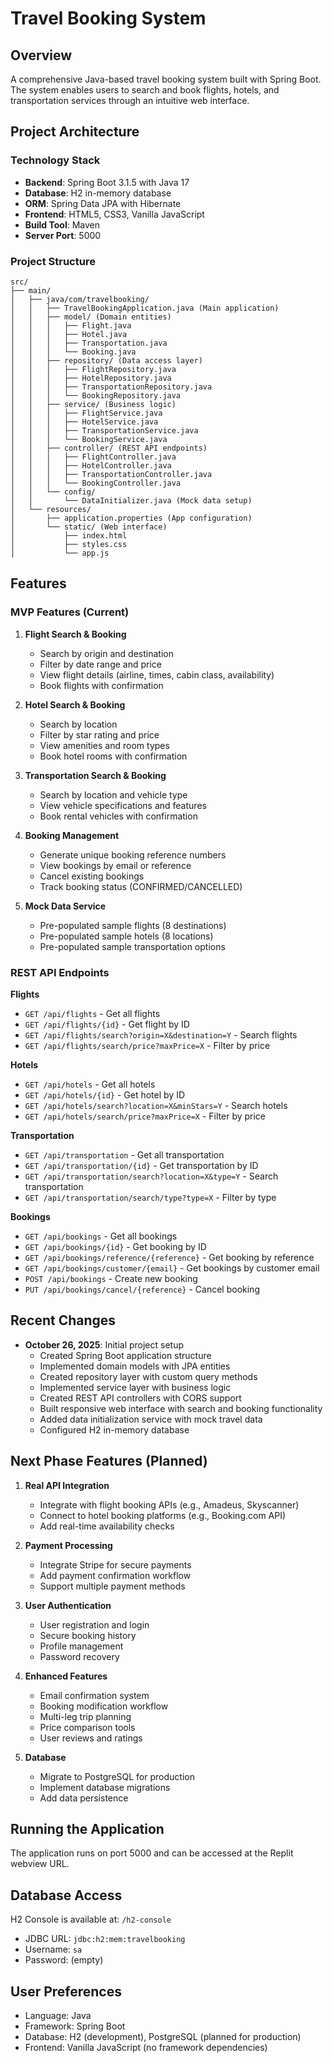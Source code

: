 # Travel Booking System

## Overview
A comprehensive Java-based travel booking system built with Spring Boot. The system enables users to search and book flights, hotels, and transportation services through an intuitive web interface.

## Project Architecture

### Technology Stack
- **Backend**: Spring Boot 3.1.5 with Java 17
- **Database**: H2 in-memory database
- **ORM**: Spring Data JPA with Hibernate
- **Frontend**: HTML5, CSS3, Vanilla JavaScript
- **Build Tool**: Maven
- **Server Port**: 5000

### Project Structure
```
src/
├── main/
│   ├── java/com/travelbooking/
│   │   ├── TravelBookingApplication.java (Main application)
│   │   ├── model/ (Domain entities)
│   │   │   ├── Flight.java
│   │   │   ├── Hotel.java
│   │   │   ├── Transportation.java
│   │   │   └── Booking.java
│   │   ├── repository/ (Data access layer)
│   │   │   ├── FlightRepository.java
│   │   │   ├── HotelRepository.java
│   │   │   ├── TransportationRepository.java
│   │   │   └── BookingRepository.java
│   │   ├── service/ (Business logic)
│   │   │   ├── FlightService.java
│   │   │   ├── HotelService.java
│   │   │   ├── TransportationService.java
│   │   │   └── BookingService.java
│   │   ├── controller/ (REST API endpoints)
│   │   │   ├── FlightController.java
│   │   │   ├── HotelController.java
│   │   │   ├── TransportationController.java
│   │   │   └── BookingController.java
│   │   └── config/
│   │       └── DataInitializer.java (Mock data setup)
│   └── resources/
│       ├── application.properties (App configuration)
│       └── static/ (Web interface)
│           ├── index.html
│           ├── styles.css
│           └── app.js
```

## Features

### MVP Features (Current)
1. **Flight Search & Booking**
   - Search by origin and destination
   - Filter by date range and price
   - View flight details (airline, times, cabin class, availability)
   - Book flights with confirmation

2. **Hotel Search & Booking**
   - Search by location
   - Filter by star rating and price
   - View amenities and room types
   - Book hotel rooms with confirmation

3. **Transportation Search & Booking**
   - Search by location and vehicle type
   - View vehicle specifications and features
   - Book rental vehicles with confirmation

4. **Booking Management**
   - Generate unique booking reference numbers
   - View bookings by email or reference
   - Cancel existing bookings
   - Track booking status (CONFIRMED/CANCELLED)

5. **Mock Data Service**
   - Pre-populated sample flights (8 destinations)
   - Pre-populated sample hotels (8 locations)
   - Pre-populated sample transportation options

### REST API Endpoints

**Flights**
- `GET /api/flights` - Get all flights
- `GET /api/flights/{id}` - Get flight by ID
- `GET /api/flights/search?origin=X&destination=Y` - Search flights
- `GET /api/flights/search/price?maxPrice=X` - Filter by price

**Hotels**
- `GET /api/hotels` - Get all hotels
- `GET /api/hotels/{id}` - Get hotel by ID
- `GET /api/hotels/search?location=X&minStars=Y` - Search hotels
- `GET /api/hotels/search/price?maxPrice=X` - Filter by price

**Transportation**
- `GET /api/transportation` - Get all transportation
- `GET /api/transportation/{id}` - Get transportation by ID
- `GET /api/transportation/search?location=X&type=Y` - Search transportation
- `GET /api/transportation/search/type?type=X` - Filter by type

**Bookings**
- `GET /api/bookings` - Get all bookings
- `GET /api/bookings/{id}` - Get booking by ID
- `GET /api/bookings/reference/{reference}` - Get booking by reference
- `GET /api/bookings/customer/{email}` - Get bookings by customer email
- `POST /api/bookings` - Create new booking
- `PUT /api/bookings/cancel/{reference}` - Cancel booking

## Recent Changes
- **October 26, 2025**: Initial project setup
  - Created Spring Boot application structure
  - Implemented domain models with JPA entities
  - Created repository layer with custom query methods
  - Implemented service layer with business logic
  - Created REST API controllers with CORS support
  - Built responsive web interface with search and booking functionality
  - Added data initialization service with mock travel data
  - Configured H2 in-memory database

## Next Phase Features (Planned)
1. **Real API Integration**
   - Integrate with flight booking APIs (e.g., Amadeus, Skyscanner)
   - Connect to hotel booking platforms (e.g., Booking.com API)
   - Add real-time availability checks

2. **Payment Processing**
   - Integrate Stripe for secure payments
   - Add payment confirmation workflow
   - Support multiple payment methods

3. **User Authentication**
   - User registration and login
   - Secure booking history
   - Profile management
   - Password recovery

4. **Enhanced Features**
   - Email confirmation system
   - Booking modification workflow
   - Multi-leg trip planning
   - Price comparison tools
   - User reviews and ratings

5. **Database**
   - Migrate to PostgreSQL for production
   - Implement database migrations
   - Add data persistence

## Running the Application
The application runs on port 5000 and can be accessed at the Replit webview URL.

## Database Access
H2 Console is available at: `/h2-console`
- JDBC URL: `jdbc:h2:mem:travelbooking`
- Username: `sa`
- Password: (empty)

## User Preferences
- Language: Java
- Framework: Spring Boot
- Database: H2 (development), PostgreSQL (planned for production)
- Frontend: Vanilla JavaScript (no framework dependencies)
